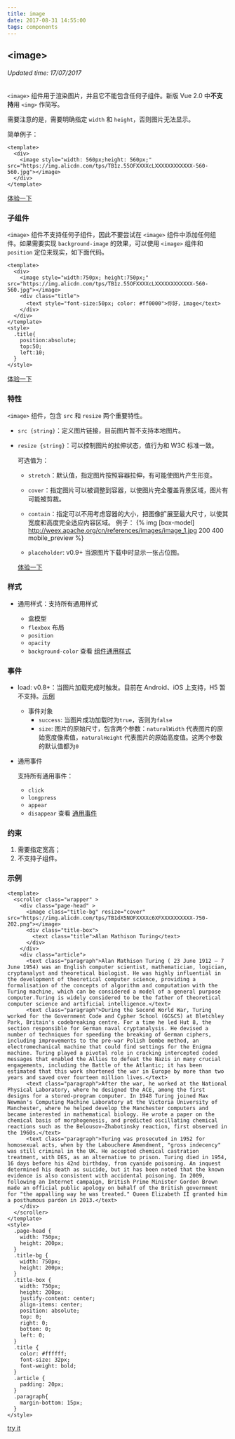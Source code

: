 ```yaml
---
title: image
date: 2017-08-31 14:55:00
tags: components
---
```


## &#60;image&#62;
###### Updated time: 17/07/2017
`<image>` 组件用于渲染图片，并且它不能包含任何子组件。新版 Vue 2.0 中**不支持**用 `<img>` 作简写。

需要注意的是，需要明确指定 `width` 和 `height`，否则图片无法显示。

简单例子：
```
<template>
  <div>
    <image style="width: 560px;height: 560px;" src="https://img.alicdn.com/tps/TB1z.55OFXXXXcLXXXXXXXXXXXX-560-560.jpg"></image>
  </div>
</template>
```
[体验一下](http://dotwe.org/vue/1d6145d98cbdb8c66c69b4d4dcd2744d)

### 子组件
`<image>` 组件不支持任何子组件，因此不要尝试在 `<image>` 组件中添加任何组件。如果需要实现 `background-image` 的效果，可以使用 `<image>` 组件和 `position` 定位来现实，如下面代码。
```
<template>
  <div>
    <image style="width:750px; height:750px;" src="https://img.alicdn.com/tps/TB1z.55OFXXXXcLXXXXXXXXXXXX-560-560.jpg"></image>
    <div class="title">
      <text style="font-size:50px; color: #ff0000">你好，image</text>
    </div>
  </div>
</template>
<style>
  .title{
    position:absolute;
    top:50;
    left:10;
  }
</style>
```
[体验一下](http://dotwe.org/vue/0a81d27b5dbc68ea3bf5f9fd56c882e8)

### 特性
`<image>` 组件，包含 `src` 和 `resize` 两个重要特性。

* `src {string}`：定义图片链接，目前图片暂不支持本地图片。
* `resize {string}`：可以控制图片的拉伸状态，值行为和 W3C 标准一致。

  可选值为：

  * `stretch`：默认值，指定图片按照容器拉伸，有可能使图片产生形变。
  * `cover`：指定图片可以被调整到容器，以使图片完全覆盖背景区域，图片有可能被剪裁。
  * `contain`：指定可以不用考虑容器的大小，把图像扩展至最大尺寸，以使其宽度和高度完全适应内容区域。
  例子：
  {% img [box-model] http://weex.apache.org/cn/references/images/image_1.jpg 200 400 mobile_preview %}


  * `placeholder`: v0.9+ <string> 当源图片下载中时显示一张占位图。

  [体验一下](http://dotwe.org/vue/18e71ab3484bb6751ad77ff7d5195404)

### 样式
* 通用样式：支持所有通用样式

  * 盒模型
  * `flexbox` 布局
  * `position`
  * `opacity`
  * `background-color`
查看 [组件通用样式](http://weex.apache.org/cn/references/common-style.html)

### 事件
* load: v0.8+：当图片加载完成时触发。目前在 Android、iOS 上支持，H5 暂不支持。[示例](http://dotwe.org/vue/e291159ac60b35dcd4994638a78d54ad)

  * 事件对象
    * `success`: 当图片成功加载时为`true`，否则为`false`
    * `size`: 图片的原始尺寸，包含两个参数：`naturalWidth` 代表图片的原始宽度像素值，`naturalHeight` 代表图片的原始高度值。这两个参数的默认值都为`0`

* 通用事件

  支持所有通用事件：

  * `click`
  * `longpress`
  * `appear`
  * `disappear`
查看 [通用事件](http://weex.apache.org/cn/references/common-event.html)

### 约束
1. 需要指定宽高；
2. 不支持子组件。

### 示例
```
<template>
  <scroller class="wrapper" >
    <div class="page-head" >
      <image class="title-bg" resize="cover" src="https://img.alicdn.com/tps/TB1dX5NOFXXXXc6XFXXXXXXXXXX-750-202.png"></image>
      <div class="title-box">
        <text class="title">Alan Mathison Turing</text>
      </div>
    </div>
    <div class="article">
      <text class="paragraph">Alan Mathison Turing ( 23 June 1912 – 7 June 1954) was an English computer scientist, mathematician, logician, cryptanalyst and theoretical biologist. He was highly influential in the development of theoretical computer science, providing a formalisation of the concepts of algorithm and computation with the Turing machine, which can be considered a model of a general purpose computer.Turing is widely considered to be the father of theoretical computer science and artificial intelligence.</text>
      <text class="paragraph">During the Second World War, Turing worked for the Government Code and Cypher School (GC&CS) at Bletchley Park, Britain's codebreaking centre. For a time he led Hut 8, the section responsible for German naval cryptanalysis. He devised a number of techniques for speeding the breaking of German ciphers, including improvements to the pre-war Polish bombe method, an electromechanical machine that could find settings for the Enigma machine. Turing played a pivotal role in cracking intercepted coded messages that enabled the Allies to defeat the Nazis in many crucial engagements, including the Battle of the Atlantic; it has been estimated that this work shortened the war in Europe by more than two years and saved over fourteen million lives.</text>
      <text class="paragraph">After the war, he worked at the National Physical Laboratory, where he designed the ACE, among the first designs for a stored-program computer. In 1948 Turing joined Max Newman's Computing Machine Laboratory at the Victoria University of Manchester, where he helped develop the Manchester computers and became interested in mathematical biology. He wrote a paper on the chemical basis of morphogenesis, and predicted oscillating chemical reactions such as the Belousov–Zhabotinsky reaction, first observed in the 1960s.</text>
      <text class="paragraph">Turing was prosecuted in 1952 for homosexual acts, when by the Labouchere Amendment, "gross indecency" was still criminal in the UK. He accepted chemical castration treatment, with DES, as an alternative to prison. Turing died in 1954, 16 days before his 42nd birthday, from cyanide poisoning. An inquest determined his death as suicide, but it has been noted that the known evidence is also consistent with accidental poisoning. In 2009, following an Internet campaign, British Prime Minister Gordon Brown made an official public apology on behalf of the British government for "the appalling way he was treated." Queen Elizabeth II granted him a posthumous pardon in 2013.</text>
    </div>
  </scroller>
</template>
<style>
  .page-head {
    width: 750px;
    height: 200px;
  }
  .title-bg {
    width: 750px;
    height: 200px;
  }
  .title-box {
    width: 750px;
    height: 200px;
    justify-content: center;
    align-items: center;
    position: absolute;
    top: 0;
    right: 0;
    bottom: 0;
    left: 0;
  }
  .title {
    color: #ffffff;
    font-size: 32px;
    font-weight: bold;
  }
  .article {
    padding: 20px;
  }
  .paragraph{
    margin-bottom: 15px;
  }
</style>
```
[try it](http://dotwe.org/vue/e2122bc245beafb0348d79bfd1274904)